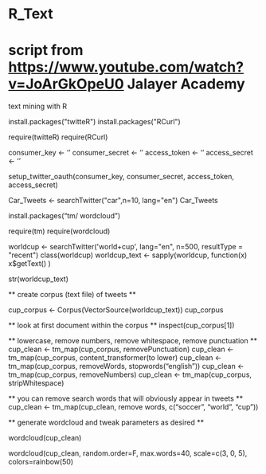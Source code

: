# R_Text
# script from https://www.youtube.com/watch?v=JoArGkOpeU0 Jalayer Academy
text mining with R 

install.packages("twitteR")
install.packages("RCurl")

require(twitteR)
require(RCurl)

consumer_key <- ‘’
consumer_secret <- ‘’
access_token <- ‘’
access_secret <- ‘’

setup_twitter_oauth(consumer_key, consumer_secret, access_token, access_secret)

Car_Tweets <- searchTwitter("car",n=10, lang="en")
Car_Tweets

install.packages(“tm/ wordcloud”)


require(tm)
require(wordcloud)

worldcup <- searchTwitter('world+cup', lang="en", n=500, resultType = "recent")
class(worldcup)
worldcup_text <- sapply(worldcup, function(x) x$getText() )

str(worldcup_text)


** create corpus (text file) of tweets  **

cup_corpus <- Corpus(VectorSource(worldcup_text))
cup_corpus

** look at first document within the corpus **
inspect(cup_corpus[1])

** lowercase, remove numbers, remove whitespace, remove punctuation **
cup_clean <- tm_map(cup_corpus, removePunctuation)
cup_clean <- tm_map(cup_corpus, content_transformer(to lower)
cup_clean <- tm_map(cup_corpus, removeWords, stopwords(“english”))
cup_clean <- tm_map(cup_corpus, removeNumbers)
cup_clean <- tm_map(cup_corpus, stripWhitespace)

** you can remove search words that will obviously appear in tweets **
cup_clean <- tm_map(cup_clean, remove words, c(“soccer”, “world”, “cup”))

** generate wordcloud and tweak parameters as desired **

wordcloud(cup_clean)

wordcloud(cup_clean, random.order=F, max.words=40, scale=c(3, 0, 5), colors=rainbow(50)







